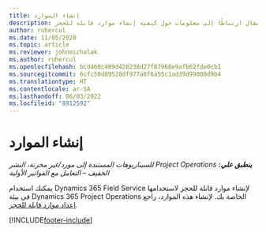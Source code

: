 ```yaml
---
title: إنشاء الموارد
description: يوفر هذا المقال ارتباطًا إلى معلومات حول كيفية إنشاء موارد قابلة للحجز.
author: ruhercul
ms.date: 11/05/2020
ms.topic: article
ms.reviewer: johnmichalak
ms.author: ruhercul
ms.openlocfilehash: bcd460c489d428238d27f87968e9afb62fde0cb1
ms.sourcegitcommit: 6cfc50d89528df977a8f6a55c1ad39d99800d9b4
ms.translationtype: HT
ms.contentlocale: ar-SA
ms.lasthandoff: 06/03/2022
ms.locfileid: "8912592"
---
```

# <a name="create-resources"></a>إنشاء الموارد

_**ينطبق علي:** ‏‫Project Operations للسيناريوهات المستندة إلى مورد/غير مخزنة‬، ‏‫النشر الخفيف – التعامل مع الفواتير الأولية‬_

يمكنك استخدام Dynamics 365 Field Service لإنشاء موارد قابلة للحجز لاستخدامها في بيئة Dynamics 365 Project Operations الخاصة بك. لإنشاء هذه الموارد، راجع [إعداد موارد قابلة للحجز](/dynamics365/field-service/set-up-bookable-resources).


[!INCLUDE[footer-include](../includes/footer-banner.md)]